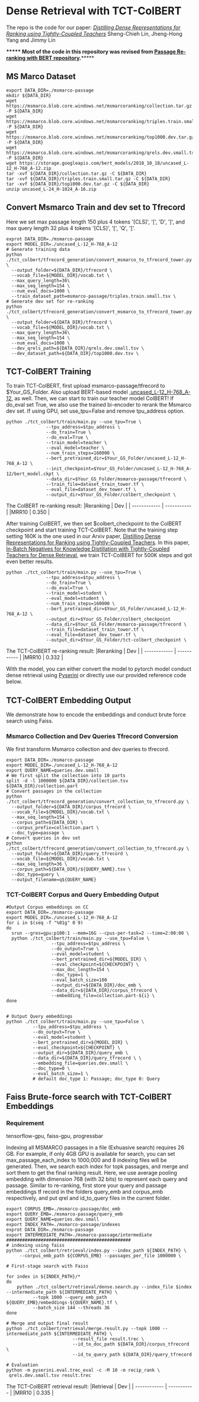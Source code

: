 # Dense Retrieval with TCT-ColBERT
The repo is the code for our paper:
*[Distilling Dense Representations for Ranking
using Tightly-Coupled Teachers](https://arxiv.org/pdf/2010.11386.pdf)* Sheng-Chieh Lin, Jheng-Hong Yang and Jimmy Lin

**\*\*\*\*\* Most of the code in this repository was revised from [Passage Re-ranking with BERT repository](https://github.com/nyu-dl/dl4marco-bert).**\*\*\*\*\*

## MS Marco Dataset
```shell=bash
export DATA_DIR=./msmarco-passage
mkdir ${DATA_DIR}
wget https://msmarco.blob.core.windows.net/msmarcoranking/collection.tar.gz -P ${DATA_DIR}
wget https://msmarco.blob.core.windows.net/msmarcoranking/triples.train.small.tar.gz -P ${DATA_DIR}
wget https://msmarco.blob.core.windows.net/msmarcoranking/top1000.dev.tar.gz -P ${DATA_DIR}
wget https://msmarco.blob.core.windows.net/msmarcoranking/qrels.dev.small.tsv -P ${DATA_DIR}
wget https://storage.googleapis.com/bert_models/2018_10_18/uncased_L-12_H-768_A-12.zip
tar -xvf ${DATA_DIR}/collection.tar.gz -C ${DATA_DIR}
tar -xvf ${DATA_DIR}/triples.train.small.tar.gz -C ${DATA_DIR}
tar -xvf ${DATA_DIR}/top1000.dev.tar.gz -C ${DATA_DIR}
unzip uncased_L-24_H-1024_A-16.zip
```

## Convert Msmarco Train and dev set to Tfrecord
Here we set max passage length 150 plus 4 tokens '[CLS]', '[', 'D', ']', and max query length 32 plus 4 tokens '[CLS]', '[', 'Q', ']'.
```shell=bash
exprot DATA_DIR=./msmarco-passage
export MODEL_DIR=./uncased_L-12_H-768_A-12
# Generate training data
python ./tct_colbert/tfrecord_generation/convert_msmarco_to_tfrecord_tower.py \
  --output_folder=${DATA_DIR}/tfrecord \
  --vocab_file=${MODEL_DIR}/vocab.txt \
  --max_query_length=36\
  --max_seq_length=154 \
  --num_eval_docs=1000 \
  --train_dataset_path=msmarco-passage/triples.train.small.tsv \
# Generate dev set for re-ranking
python ./tct_colbert/tfrecord_generation/convert_msmarco_to_tfrecord_tower.py \
  --output_folder=${DATA_DIR}/tfrecord \
  --vocab_file=${MODEL_DIR}/vocab.txt \
  --max_query_length=36\
  --max_seq_length=154 \
  --num_eval_docs=1000 \
  --dev_qrels_path=${DATA_DIR}/qrels.dev.small.tsv \
  --dev_dataset_path=${DATA_DIR}/top1000.dev.tsv \
```

## TCT-ColBERT Training
To train TCT-ColBERT, first upload msmarco-passage/tfrecord to $Your_GS_Folder. Also upload BERT-based model ,[uncased_L-12_H-768_A-12](https://storage.googleapis.com/bert_models/2020_02_20/uncased_L-12_H-768_A-12.zip), as well. Then, we can start to train our teacher model ColBERT! If do_eval set True, we also use the trained bi-encoder to rerank the Msmarco dev set. If using GPU, set use_tpu=False and remove tpu_address option.
```shell=bash
python ./tct_colbert/train/main.py --use_tpu=True \
               --tpu_address=$tpu_address \
               --do_train=True \
               --do_eval=True \
               --train_model=teacher \
               --eval_model=teacher \
               --num_train_steps=160000 \
               --bert_pretrained_dir=$Your_GS_Folder/uncased_L-12_H-768_A-12 \
               --init_checkpoint=$Your_GS_Folder/uncased_L-12_H-768_A-12/bert_model.ckpt \
               --data_dir=$Your_GS_Folder/msmarco-passage/tfrecord \
               --train_file=dataset_train_tower.tf \
               --eval_file=dataset_dev_tower.tf \
               --output_dir=$Your_GS_Folder/colbert_checkpoint \
```
The ColBERT re-ranking result:
|Reranking  | Dev |
| ------------ | ----------- |
|MRR10            | 0.350 |

After training ColBERT, we then set $colbert_checkpoint to the ColBERT checkpoint and start training TCT-ColBERT. Note that the training step setting 160K is the one used in our Arxiv paper, [Distilling Dense Representations for Ranking using Tightly-Coupled Teachers](https://arxiv.org/pdf/2010.11386.pdf). In this paper, [In-Batch Negatives for Knowledge Distillation with Tightly-Coupled
Teachers for Dense Retrieval](https://aclanthology.org/2021.repl4nlp-1.17/), we train TCT-ColBERT for 500K steps and got even better results.
```shell=bash
python ./tct_colbert/train/main.py --use_tpu=True \
               --tpu_address=$tpu_address \
               --do_train=True \
               --do_eval=True \
               --train_model=student \
               --eval_model=student \
               --num_train_steps=160000 \
               --bert_pretrained_dir=$Your_GS_Folder/uncased_L-12_H-768_A-12 \
               --output_dir=$Your_GS_Folder/colbert_checkpoint
               --data_dir=$Your_GS_Folder/msmarco-passage/tfrecord \
               --train_file=dataset_train_tower.tf \
               --eval_file=dataset_dev_tower.tf \
               --output_dir=$Your_GS_Folder/tct-colbert_checkpoint \
```
The TCT-ColBERT re-ranking result:
|Reranking  | Dev |
| ------------ | ----------- |
|MRR10            | 0.332 |

With the model, you can either convert the model to pytorch model conduct dense retrieval using [Pyserini](https://github.com/castorini/pyserini/blob/master/docs/experiments-tct_colbert.md) or directly use our provided reference code below.

## TCT-ColBERT Embedding Output
We demonstrate how to encode the embeddings and conduct brute force search using Faiss.
### Msmarco Collection and Dev Queries Tfrecord Conversion
We first transform Msmarco collection and dev queries to tfrecord.
```shell=bash
export DATA_DIR=./msmarco-passage
export MODEL_DIR=./uncased_L-12_H-768_A-12
export QUERY_NAME=queries.dev.small
# We first split the collection into 10 parts
split -d -l 1000000 ${DATA_DIR}/collection.tsv ${DATA_DIR}/collection.part
# Convert passages in the collection
python ./tct_colbert/tfrecord_generation/convert_collection_to_tfrecord.py \
  --output_folder=${DATA_DIR}/corpus_tfrecord \
  --vocab_file=${MODEL_DIR}/vocab.txt \
  --max_seq_length=154 \
  --corpus_path=${DATA_DIR} \
  --corpus_prefix=collection.part \
  --doc_type=passage \
# Convert queries in dev set
python ./tct_colbert/tfrecord_generation/convert_collection_to_tfrecord.py \
  --output_folder=${DATA_DIR}/query_tfrecord \
  --vocab_file=${MODEL_DIR}/vocab.txt \
  --max_seq_length=36 \
  --corpus_path=${DATA_DIR}/${QUERY_NAME}.tsv \
  --doc_type=query \
  --output_filename=q${QUERY_NAME}
```

### TCT-ColBERT Corpus and Query Embedding Output
```shell=bash
#Output Corpus embeddings on CC
export DATA_DIR=./msmarco-passage
export MODEL_DIR=./uncased_L-12_H-768_A-12
for i in $(seq -f "%01g" 0 9)
do
  srun --gres=gpu:p100:1 --mem=16G --cpus-per-task=2 --time=2:00:00 \
  python ./tct_colbert/train/main.py --use_tpu=False \
                 --tpu_address=$tpu_address \
                 --do_output=True \
                 --eval_model=student \
                 --bert_pretrained_dir=${MODEL_DIR} \
                 --eval_checkpoint=${CHECKPOINT} \
                 --max_doc_length=154 \
                 --doc_type=1 \
                 --eval_batch_size=100
                 --output_dir=${DATA_DIR}/doc_emb \
                 --data_dir=${DATA_DIR}/corpus_tfrecord \
                 --embedding_file=collection.part-${i} \
done


# Output Query embeddings
python ./tct_colbert/train/main.py --use_tpu=False \
          --tpu_address=$tpu_address \
          --do_output=True \
          --eval_model=student \
          --bert_pretrained_dir=${MODEL_DIR} \
          --eval_checkpoint=${CHECKPOINT} \
          --output_dir=${DATA_DIR}/query_emb \
          --data_dir=${DATA_DIR}/query_tfrecord \ \
          --embedding_file=queries.dev.small \
          --doc_type=0 \
          --eval_batch_size=1 \
          # default doc_type 1: Passage; doc_type 0: Query
```


## Faiss Brute-force search with TCT-ColBERT Embeddings

### Requirement
tensorflow-gpu, faiss-gpu, progressbar

Indexing all MSMARCO passages in a file (Exhuasive search) requires 26 GB. For example, if only 4GB GPU is available for search, you can set max_passage_each_index to 1000,000 and 8 indexing files will be generated. Then, we search each index for topk passages, and merge and sort them to get the final ranking result. Here, we use average pooling embedding with dimension 768 (with 32 bits) to represent each query and passage. Similar to re-ranking, first store your query and passage embeddings tf record in the folders query_emb and corpus_emb respectively, and put qrel and id_to_query files in the current folder.
```shell=bash
export CORPUS_EMB=./msmarco-passage/doc_emb
export QUERY_EMB=./msmarco-passage/query_emb
export QUERY_NAME=queries.dev.small
export INDEX_PATH=./msmarco-passage/indexes
exprot DATA_DIR=./msmarco-passage
export INTERMEDIATE_PATH=./msmarco-passage/intermediate
###############################################
# indexing using faiss
python ./tct_colbert/retrieval/index.py --index_path ${INDEX_PATH} \
     --corpus_emb_path ${CORPUS_EMB} --passages_per_file 1000000 \

# First-stage search with Faiss

for index in ${INDEX_PATH}/*
do
    python ./tct_colbert/retrieval/dense.search.py --index_file $index --intermediate_path ${INTERMEDIATE_PATH} \
          --topk 1000 --query_emb_path ${QUERY_EMB}/embeddings-${QUERY_NAME}.tf \
          --batch_size 144 --threads 36
done

# Merge and output final result
python ./tct_colbert/retrieval/merge.result.py --topk 1000 --intermediate_path ${INTERMEDIATE_PATH} \
                         --result_file result.trec \
                         --id_to_doc_path ${DATA_DIR}/corpus_tfrecord \
                         --id_to_query_path ${DATA_DIR}/query_tfrecord

# Evaluation
python -m pyserini.eval.trec_eval -c -M 10 -m recip_rank \
 qrels.dev.small.tsv result.trec

```
The TCT-ColBERT retrieval result:
|Retrieval  | Dev |
| ------------ | ----------- |
|MRR10      | 0.335 |




